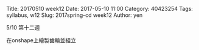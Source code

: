 Title: 20170510 week12
Date: 2017-05-10 11:00
Category: 40423254
Tags: syllabus, w12
Slug: 2017spring-cd week12
Author: yen

5/10 第十二週

在onshape上繪製齒輪並組立